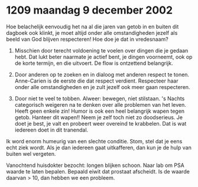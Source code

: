 # 1209 maandag 9 december 2002
Hoe belachelijk eenvoudig het na al die jaren van getob in en buiten dit dagboek ook klinkt, je moet altijd onder alle omstandigheden jezelf als beeld van God blijven respecteren! Hoe doe je dat in vredesnaam? 

1. Misschien door terecht voldoening te voelen over dingen die je gedaan hebt. Dat lukt beter naarmate je actief bent, je dingen voorneemt, ook op de korte termijn, en die uitvoert. De flow is ontzettend belangrijk.

2. Door anderen op te zoeken en in dialoog met anderen respect te tonen. Anne-Carien is de eerste die dat respect verdient. Respecteer haar onder alle omstandigheden en je zult jezelf ook meer gaan respecteren. 

3. Door niet te veel te tobben. Alweer: bewegen, niet stilstaan. 's Nachts categorisch weigeren na te denken over alle problemen van het leven. Heeft geen enkele zin! Humor is ook een heel belangrijk wapen tegen getob. Hanteer dit wapen!! Neem je zelf toch niet zo doodserieus. Je doet je best, je valt en probeert weer overeind te krabbelen. Dat is wat iedereen doet in dit tranendal.

Ik word enorm humeurig van een slechte conditie. Stom, stel dat je eens echt ziek wordt. Als je dan iedereen gaat uitkafferen, dan kun je de hulp van buiten wel vergeten. 

Vanochtend huisdokter bezocht: longen blijken schoon. Naar lab om PSA waarde te laten bepalen. Bepaald eiwit dat prostaat afscheidt. Is de waarde daarvan > 10, dan hebben we een probleem.
